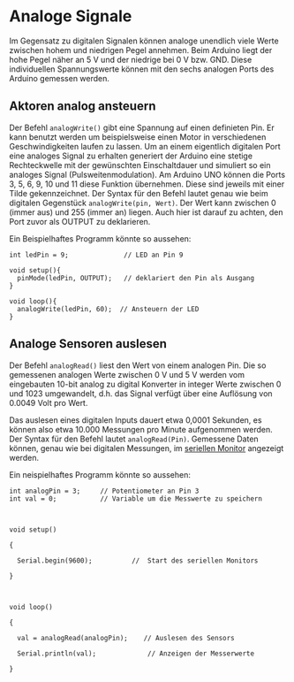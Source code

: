 # Analoge Signale

Im Gegensatz zu digitalen Signalen können analoge unendlich viele Werte zwischen hohem und niedrigen Pegel annehmen. Beim Arduino liegt der hohe Pegel näher an 5 V und der niedrige bei 0 V bzw. GND. Diese individuellen Spannungswerte können mit den sechs analogen Ports des Arduino gemessen werden.

## Aktoren analog ansteuern

Der Befehl `analogWrite()` gibt eine Spannung auf einen definieten Pin. Er kann benutzt werden um beispielsweise einen Motor in verschiedenen Geschwindigkeiten laufen zu lassen. Um an einem eigentlich digitalen Port eine analoges Signal zu erhalten generiert der Arduino eine stetige Rechteckwelle mit der gewünschten Einschaltdauer und simuliert so ein analoges Signal (Pulsweitenmodulation). Am Arduino UNO können die Ports 3, 5, 6, 9, 10 und 11 diese Funktion übernehmen. Diese sind jeweils mit einer Tilde gekennzeichnet.
Der Syntax für den Befehl lautet genau wie beim digitalen Gegenstück `analogWrite(pin, Wert)`. Der Wert kann zwischen 0 (immer aus) und 255 (immer an) liegen.
Auch hier ist darauf zu achten, den Port zuvor als OUTPUT zu deklarieren.

Ein Beispielhaftes Programm könnte so aussehen:
```
int ledPin = 9;     		 // LED an Pin 9

void setup(){
  pinMode(ledPin, OUTPUT);   // deklariert den Pin als Ausgang
}

void loop(){
  analogWrite(ledPin, 60);  // Ansteuern der LED
}
```

## Analoge Sensoren auslesen

Der Befehl `analogRead()` liest den Wert von einem analogen Pin. Die so gemessenen analogen Werte zwischen 0 V und 5 V werden vom eingebauten 10-bit analog zu digital Konverter in integer Werte zwischen 0 und 1023 umgewandelt, d.h. das Signal verfügt über eine Auflösung von 0.0049 Volt pro Wert.

Das auslesen eines digitalen Inputs dauert etwa 0,0001 Sekunden, es können also etwa 10.000 Messungen pro Minute aufgenommen werden.
Der Syntax für den Befehl lautet `analogRead(Pin)`. Gemessene Daten können, genau wie bei digitalen Messungen, im [seriellen Monitor](./der_serielle_monitor.md) angezeigt werden.

Ein neispielhaftes Programm könnte so aussehen:
```
int analogPin = 3;     // Potentiometer an Pin 3
int val = 0;           // Variable um die Messwerte zu speichern



void setup()

{

  Serial.begin(9600);          //  Start des seriellen Monitors

}



void loop()

{

  val = analogRead(analogPin);    // Auslesen des Sensors

  Serial.println(val);             // Anzeigen der Messerwerte

}
```